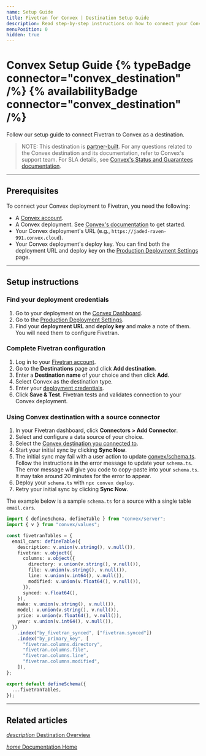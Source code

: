 ```yaml
---
name: Setup Guide
title: Fivetran for Convex | Destination Setup Guide
description: Read step-by-step instructions on how to connect your Convex deployment as a destination using Fivetran.
menuPosition: 0
hidden: true
---
```


# Convex Setup Guide {% typeBadge connector="convex_destination" /%} {% availabilityBadge connector="convex_destination" /%}

Follow our setup guide to connect Fivetran to Convex as a destination. 

> NOTE: This destination is [partner-built](/docs/partner-built-program). For any questions related to the Convex destination and its documentation, refer to Convex's support team. For SLA details, see [Convex's Status and Guarantees documentation](https://docs.convex.dev/production/state).

---

## Prerequisites

To connect your Convex deployment to Fivetran, you need the following:
- A [Convex account](https://dashboard.convex.dev).
- A Convex deployment. See [Convex's documentation](https://docs.convex.dev/) to get started.
- Your Convex deployment's URL (e.g., `https://jaded-raven-991.convex.cloud`).
- Your Convex deployment's deploy key. You can find both the deployment URL and deploy key on the [Production Deployment Settings](https://docs.convex.dev/dashboard/deployments/deployment-settings) page. 

---

## Setup instructions

### <span class="step-item">Find your deployment credentials</span>

1. Go to your deployment on the [Convex Dashboard](https://dashboard.convex.dev/).
2. Go to the [Production Deployment Settings](https://docs.convex.dev/dashboard/deployments/deployment-settings).
3. Find your **deployment URL** and **deploy key** and make a note of them. You will need them to configure Fivetran.

### <span class="step-item">Complete Fivetran configuration</span>

1. Log in to your [Fivetran account](https://fivetran.com/login).
2. Go to the **Destinations** page and click **Add destination**.
3. Enter a **Destination name** of your choice and then click **Add**.
4. Select Convex as the destination type.
5. Enter your [deployment credentials](#findyourdeploymentcredentials).
6. Click **Save & Test**. Fivetran tests and validates connection to your Convex deployment.

### <span class="step-item">Using Convex destination with a source connector</span>

1. In your Fivetran dashboard, click **Connectors > Add Connector**.
2. Select and configure a data source of your choice.
3. Select the [Convex destination you connected to](#completefivetranconfiguration).
4. Start your initial sync by clicking **Sync Now**.
5. The initial sync may fail with a user action to update [convex/schema.ts](https://docs.convex.dev/database/schemas).
   Follow the instructions in the error message to update your `schema.ts`. The error message will give you code to
   copy-paste into your `schema.ts`. It may take around 20 minutes for the error to appear.
6. Deploy your `schema.ts` with `npx convex deploy`.
7. Retry your initial sync by clicking **Sync Now**.

The example below is a sample `schema.ts` for a source with a single table `email.cars`.
```typescript
import { defineSchema, defineTable } from "convex/server";
import { v } from "convex/values";

const fivetranTables = {
  email_cars: defineTable({
    description: v.union(v.string(), v.null()),
    fivetran: v.object({
      columns: v.object({
        directory: v.union(v.string(), v.null()),
        file: v.union(v.string(), v.null()),
        line: v.union(v.int64(), v.null()),
        modified: v.union(v.float64(), v.null()),
      }),
      synced: v.float64(),
    }),
    make: v.union(v.string(), v.null()),
    model: v.union(v.string(), v.null()),
    price: v.union(v.float64(), v.null()),
    year: v.union(v.int64(), v.null()),
  })
    .index("by_fivetran_synced", ["fivetran.synced"])
    .index("by_primary_key", [
      "fivetran.columns.directory",
      "fivetran.columns.file",
      "fivetran.columns.line",
      "fivetran.columns.modified",
    ]),
};

export default defineSchema({
  ...fivetranTables,
});
```

---

## Related articles

[<i aria-hidden="true" class="material-icons">description</i> Destination Overview](/docs/destinations/convex)

<b> </b>

[<i aria-hidden="true" class="material-icons">home</i> Documentation Home](/docs/getting-started)